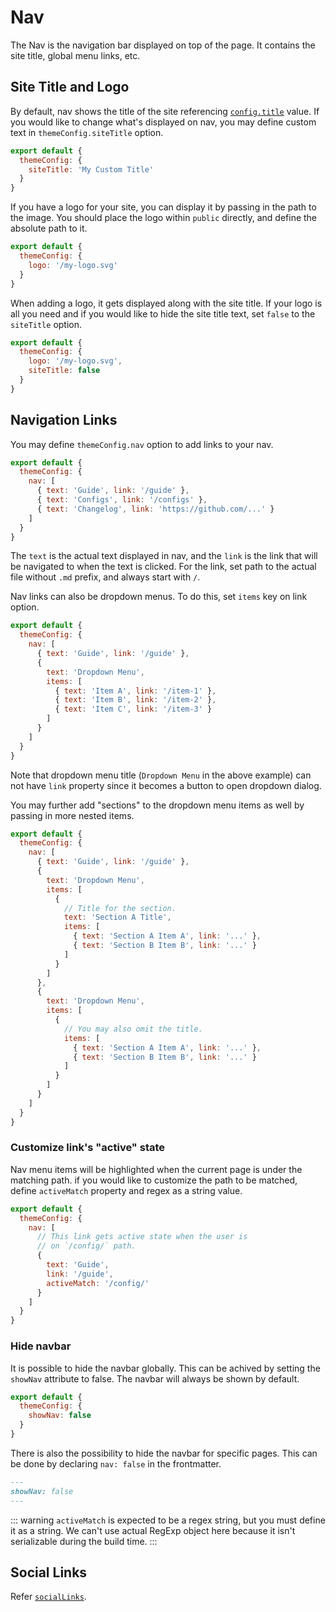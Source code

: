# Nav

The Nav is the navigation bar displayed on top of the page. It contains the site title, global menu links, etc.

## Site Title and Logo

By default, nav shows the title of the site referencing [`config.title`](../config/app-configs#title) value. If you would like to change what's displayed on nav, you may define custom text in `themeConfig.siteTitle` option.

```js
export default {
  themeConfig: {
    siteTitle: 'My Custom Title'
  }
}
```

If you have a logo for your site, you can display it by passing in the path to the image. You should place the logo within `public` directly, and define the absolute path to it.

```js
export default {
  themeConfig: {
    logo: '/my-logo.svg'
  }
}
```

When adding a logo, it gets displayed along with the site title. If your logo is all you need and if you would like to hide the site title text, set `false` to the `siteTitle` option.

```js
export default {
  themeConfig: {
    logo: '/my-logo.svg',
    siteTitle: false
  }
}
```

## Navigation Links

You may define `themeConfig.nav` option to add links to your nav.

```js
export default {
  themeConfig: {
    nav: [
      { text: 'Guide', link: '/guide' },
      { text: 'Configs', link: '/configs' },
      { text: 'Changelog', link: 'https://github.com/...' }
    ]
  }
}
```

The `text` is the actual text displayed in nav, and the `link` is the link that will be navigated to when the text is clicked. For the link, set path to the actual file without `.md` prefix, and always start with `/`.

Nav links can also be dropdown menus. To do this, set `items` key on link option.

```js
export default {
  themeConfig: {
    nav: [
      { text: 'Guide', link: '/guide' },
      {
        text: 'Dropdown Menu',
        items: [
          { text: 'Item A', link: '/item-1' },
          { text: 'Item B', link: '/item-2' },
          { text: 'Item C', link: '/item-3' }
        ]
      }
    ]
  }
}
```

Note that dropdown menu title (`Dropdown Menu` in the above example) can not have `link` property since it becomes a button to open dropdown dialog.

You may further add "sections" to the dropdown menu items as well by passing in more nested items.

```js
export default {
  themeConfig: {
    nav: [
      { text: 'Guide', link: '/guide' },
      {
        text: 'Dropdown Menu',
        items: [
          {
            // Title for the section.
            text: 'Section A Title',
            items: [
              { text: 'Section A Item A', link: '...' },
              { text: 'Section B Item B', link: '...' }
            ]
          }
        ]
      },
      {
        text: 'Dropdown Menu',
        items: [
          {
            // You may also omit the title.
            items: [
              { text: 'Section A Item A', link: '...' },
              { text: 'Section B Item B', link: '...' }
            ]
          }
        ]
      }
    ]
  }
}
```

### Customize link's "active" state

Nav menu items will be highlighted when the current page is under the matching path. if you would like to customize the path to be matched, define `activeMatch` property and regex as a string value.

```js
export default {
  themeConfig: {
    nav: [
      // This link gets active state when the user is
      // on `/config/` path.
      {
        text: 'Guide',
        link: '/guide',
        activeMatch: '/config/'
      }
    ]
  }
}
```

### Hide navbar

It is possible to hide the navbar globally. This can be achived by setting the `showNav` attribute to false. The navbar will always be shown by default.

```js
export default {
  themeConfig: {
    showNav: false
  }
}
```

There is also the possibility to hide the navbar for specific pages. This can be done by declaring `nav: false` in the frontmatter.

```md
---
showNav: false
---
```

::: warning
`activeMatch` is expected to be a regex string, but you must define it as a string. We can't use actual RegExp object here because it isn't serializable during the build time.
:::

## Social Links

Refer [`socialLinks`](../config/theme-configs#sociallinks).
